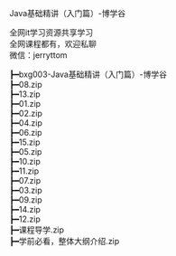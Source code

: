 Java基础精讲（入门篇）-博学谷

全网it学习资源共享学习<br>全网课程都有，欢迎私聊<br>微信：jerryttom<br>

┣━bxg003-Java基础精讲（入门篇）-博学谷<br> ┣━08.zip<br> ┣━13.zip<br> ┣━01.zip<br> ┣━02.zip<br> ┣━04.zip<br> ┣━06.zip<br> ┣━15.zip<br> ┣━05.zip<br> ┣━10.zip<br> ┣━11.zip<br> ┣━07.zip<br> ┣━03.zip<br> ┣━09.zip<br> ┣━14.zip<br> ┣━12.zip<br> ┣━课程导学.zip<br> ┣━学前必看，整体大纲介绍.zip